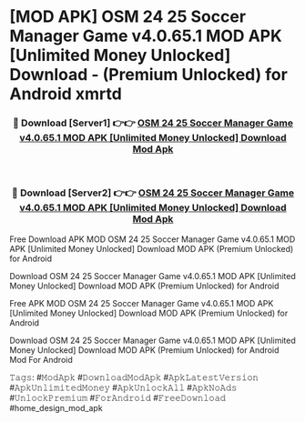 # [MOD APK] OSM 24 25 Soccer Manager Game v4.0.65.1 MOD APK [Unlimited Money Unlocked] Download - (Premium Unlocked) for Android xmrtd



<div align="center">
<h3>🔴 Download [Server1] 👉👉 <a href="https://momento.my/?title=OSM_24_25_Soccer_Manager_Game_v4.0.65.1_MOD_APK_[Unlimited_Money_Unlocked]_Download">OSM 24 25 Soccer Manager Game v4.0.65.1 MOD APK [Unlimited Money Unlocked] Download Mod Apk</a></h3><br>

<h3>🔴 Download [Server2] 👉👉 <a href="https://momento.my/?title=OSM_24_25_Soccer_Manager_Game_v4.0.65.1_MOD_APK_[Unlimited_Money_Unlocked]_Download">OSM 24 25 Soccer Manager Game v4.0.65.1 MOD APK [Unlimited Money Unlocked] Download Mod Apk</a></h3>
</div>



Free Download APK MOD OSM 24 25 Soccer Manager Game v4.0.65.1 MOD APK [Unlimited Money Unlocked] Download MOD APK (Premium Unlocked) for Android

Download OSM 24 25 Soccer Manager Game v4.0.65.1 MOD APK [Unlimited Money Unlocked] Download MOD APK (Premium Unlocked) for Android

Free APK MOD OSM 24 25 Soccer Manager Game v4.0.65.1 MOD APK [Unlimited Money Unlocked] Download MOD APK (Premium Unlocked) for Android

Download OSM 24 25 Soccer Manager Game v4.0.65.1 MOD APK [Unlimited Money Unlocked] Download MOD APK (Premium Unlocked) for Android Mod For Android

𝚃𝚊𝚐𝚜: #𝙼𝚘𝚍𝙰𝚙𝚔 #𝙳𝚘𝚠𝚗𝚕𝚘𝚊𝚍𝙼𝚘𝚍𝙰𝚙𝚔 #𝙰𝚙𝚔𝙻𝚊𝚝𝚎𝚜𝚝𝚅𝚎𝚛𝚜𝚒𝚘𝚗 #𝙰𝚙𝚔𝚄𝚗𝚕𝚒𝚖𝚒𝚝𝚎𝚍𝙼𝚘𝚗𝚎𝚢 #𝙰𝚙𝚔𝚄𝚗𝚕𝚘𝚌𝚔𝙰𝚕𝚕 #𝙰𝚙𝚔𝙽𝚘𝙰𝚍𝚜 #𝚄𝚗𝚕𝚘𝚌𝚔𝙿𝚛𝚎𝚖𝚒𝚞𝚖 #𝙵𝚘𝚛𝙰𝚗𝚍𝚛𝚘𝚒𝚍 #𝙵𝚛𝚎𝚎𝙳𝚘𝚠𝚗𝚕𝚘𝚊𝚍 #home_design_mod_apk
